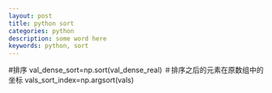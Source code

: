 ```yaml
---
layout: post
title: python sort
categories: python
description: some word here
keywords: python, sort
---
```

#排序
val_dense_sort=np.sort(val_dense_real)
＃排序之后的元素在原数组中的坐标
vals_sort_index=np.argsort(vals)
